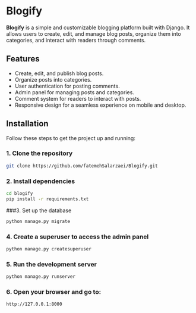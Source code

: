 # Blogify

**Blogify** is a simple and customizable blogging platform built with Django. It allows users to create, edit, and manage blog posts, organize them into categories, and interact with readers through comments.

## Features
- Create, edit, and publish blog posts.
- Organize posts into categories.
- User authentication for posting comments.
- Admin panel for managing posts and categories.
- Comment system for readers to interact with posts.
- Responsive design for a seamless experience on mobile and desktop.

## Installation

Follow these steps to get the project up and running:

### 1. Clone the repository
```bash
git clone https://github.com/fatemehSalarzaei/Blogify.git
```
### 2. Install dependencies
```bash
cd blogify
pip install -r requirements.txt
```

###3. Set up the database
```bash
python manage.py migrate
```

### 4. Create a superuser to access the admin panel
```bash
python manage.py createsuperuser
```

### 5. Run the development server
```bash
python manage.py runserver
```

### 6. Open your browser and go to:
```bash
http://127.0.0.1:8000
```






